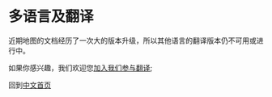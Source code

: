 # 多语言及翻译

近期地图的文档经历了一次大的版本升级，所以其他语言的翻译版本仍不可用或进行中。

如果你感兴趣，我们欢迎您[加入我们参与翻译](../join.md);

回到[中文首页](../index.md)
